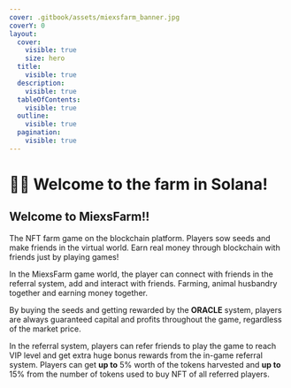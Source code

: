 ```yaml
---
cover: .gitbook/assets/miexsfarm_banner.jpg
coverY: 0
layout:
  cover:
    visible: true
    size: hero
  title:
    visible: true
  description:
    visible: true
  tableOfContents:
    visible: true
  outline:
    visible: true
  pagination:
    visible: true
---
```


# 👨‍🌾 Welcome to the farm in Solana!

## Welcome to MiexsFarm!!

The NFT farm game on the blockchain platform. Players sow seeds and make friends in the virtual world. Earn real money through blockchain with friends just by playing games!

In the MiexsFarm game world, the player can connect with friends in the referral system, add and interact with friends. Farming, animal husbandry together and earning money together.

By buying the seeds and getting rewarded by the **ORACLE** system, players are always guaranteed capital and profits throughout the game, regardless of the market price.

In the referral system, players can refer friends to play the game to reach VIP level and get extra huge bonus rewards from the in-game referral system. Players can get **up to** 5% worth of the tokens harvested and **up to** 15% from the number of tokens used to buy NFT of all referred players.
